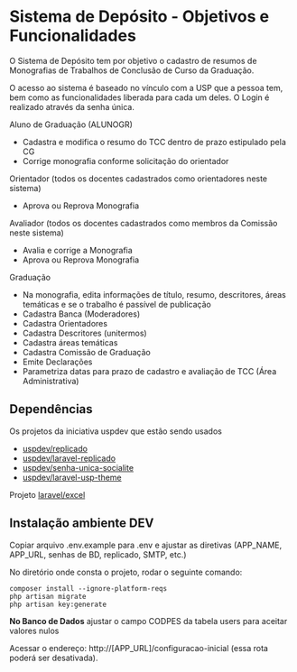 # Sistema de Depósito - Objetivos e Funcionalidades
<p>O Sistema de Depósito tem por objetivo o cadastro de resumos de Monografias de Trabalhos de Conclusão de Curso da Graduação.</p>
<p>O acesso ao sistema é baseado no vínculo com a USP que a pessoa tem, bem como as funcionalidades liberada para cada um deles. 
O Login é realizado através da senha única.</p>
<p>Aluno de Graduação (ALUNOGR)<br/>
<ul>
    <li>Cadastra e modifica o resumo do TCC dentro de prazo estipulado pela CG</li>
    <li>Corrige monografia conforme solicitação do orientador</li>
</ul>
</p>
<p>Orientador (todos os docentes cadastrados como orientadores neste sistema)<br/>
<ul>
    <li>Aprova ou Reprova Monografia</li>
</ul>
</p>
<p>Avaliador (todos os docentes cadastrados como membros da Comissão neste sistema)<br/>
<ul>
    <li>Avalia e corrige a Monografia</li>
    <li>Aprova ou Reprova Monografia</li>
</ul>
</p>
<p>Graduação<br/>
<ul>
    <li>Na monografia, edita informações de título, resumo, descritores, áreas temáticas e se o trabalho é passível de publicação</li>
    <li>Cadastra Banca (Moderadores)</li>
    <li>Cadastra Orientadores</li>
    <li>Cadastra Descritores (unitermos)</li>
    <li>Cadastra áreas temáticas</li>
    <li>Cadastra Comissão de Graduação</li>
    <li>Emite Declarações</li>
    <li>Parametriza datas para prazo de cadastro e avaliação de TCC (Área Administrativa)</li>
</ul>
</p>

## Dependências

<p>
Os projetos da iniciativa uspdev que estão sendo usados

* [uspdev/replicado](https://github.com/uspdev/replicado)
* [uspdev/laravel-replicado](https://github.com/uspdev/laravel-replicado)
* [uspdev/senha-unica-socialite](https://github.com/uspdev/senhaunica-socialite)
* [uspdev/laravel-usp-theme](https://github.com/uspdev/laravel-usp-theme)

Projeto [laravel/excel](https://laravel-excel.com/)  
</p>

## Instalação ambiente DEV

<p>Copiar arquivo .env.example para .env e ajustar as diretivas (APP_NAME, APP_URL, senhas de BD, replicado, SMTP, etc.)</p>

<p>No diretório onde consta o projeto, rodar o seguinte comando:</p>

```
composer install --ignore-platform-reqs
php artisan migrate
php artisan key:generate

```

<p><b>No Banco de Dados</b> ajustar o campo CODPES da tabela users para aceitar valores nulos</p>

Acessar o endereço: http://[APP_URL]/configuracao-inicial (essa rota poderá ser desativada).

